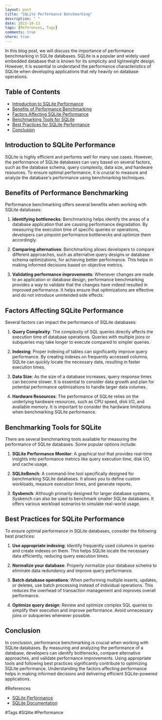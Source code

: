```yaml
---
layout: post
title: "SQLite Performance Benchmarking"
description: " "
date: 2023-10-13
tags: [References, Tags]
comments: true
share: true
---
```


In this blog post, we will discuss the importance of performance benchmarking in SQLite databases. SQLite is a popular and widely used embedded database that is known for its simplicity and lightweight design. However, it is essential to understand the performance characteristics of SQLite when developing applications that rely heavily on database operations.

## Table of Contents
- [Introduction to SQLite Performance](#introduction-to-sqlite-performance)
- [Benefits of Performance Benchmarking](#benefits-of-performance-benchmarking)
- [Factors Affecting SQLite Performance](#factors-affecting-sqlite-performance)
- [Benchmarking Tools for SQLite](#benchmarking-tools-for-sqlite)
- [Best Practices for SQLite Performance](#best-practices-for-sqlite-performance)
- [Conclusion](#conclusion)

## Introduction to SQLite Performance

SQLite is highly efficient and performs well for many use cases. However, the performance of SQLite databases can vary based on several factors, such as the database schema, query complexity, data size, and hardware resources. To ensure optimal performance, it is crucial to measure and analyze the database's performance using benchmarking techniques.

## Benefits of Performance Benchmarking

Performance benchmarking offers several benefits when working with SQLite databases:

1. **Identifying bottlenecks**: Benchmarking helps identify the areas of a database application that are causing performance degradation. By measuring the execution time of specific queries or operations, developers can pinpoint performance bottlenecks and optimize them accordingly.

2. **Comparing alternatives**: Benchmarking allows developers to compare different approaches, such as alternative query designs or database schema optimizations, for achieving better performance. This helps in making informed decisions based on objective metrics.

3. **Validating performance improvements**: Whenever changes are made to an application or database design, performance benchmarking provides a way to validate that the changes have indeed resulted in improved performance. It helps ensure that optimizations are effective and do not introduce unintended side effects.

## Factors Affecting SQLite Performance

Several factors can impact the performance of SQLite databases:

1. **Query Complexity**: The complexity of SQL queries directly affects the execution time of database operations. Queries with multiple joins or subqueries may take longer to execute compared to simpler queries.

2. **Indexing**: Proper indexing of tables can significantly improve query performance. By creating indexes on frequently accessed columns, SQLite can quickly locate the necessary data, resulting in faster execution times.

3. **Data Size**: As the size of a database increases, query response times can become slower. It is essential to consider data growth and plan for potential performance optimizations to handle larger data volumes.

4. **Hardware Resources**: The performance of SQLite relies on the underlying hardware resources, such as CPU speed, disk I/O, and available memory. It is important to consider the hardware limitations when benchmarking SQLite performance.

## Benchmarking Tools for SQLite

There are several benchmarking tools available for measuring the performance of SQLite databases. Some popular options include:

1. **SQLite Performance Monitor**: A graphical tool that provides real-time insights into performance metrics like query execution time, disk I/O, and cache usage.

2. **SQLiteBench**: A command-line tool specifically designed for benchmarking SQLite databases. It allows you to define custom workloads, measure execution times, and generate reports.

3. **Sysbench**: Although primarily designed for larger database systems, Sysbench can also be used to benchmark smaller SQLite databases. It offers various workload scenarios to simulate real-world usage.

## Best Practices for SQLite Performance

To ensure optimal performance in SQLite databases, consider the following best practices:

1. **Use appropriate indexing**: Identify frequently used columns in queries and create indexes on them. This helps SQLite locate the necessary data efficiently, reducing query execution times.

2. **Normalize your database**: Properly normalize your database schema to eliminate data redundancy and improve query performance.

3. **Batch database operations**: When performing multiple inserts, updates, or deletes, use batch processing instead of individual operations. This reduces the overhead of transaction management and improves overall performance.

4. **Optimize query design**: Review and optimize complex SQL queries to simplify their execution and improve performance. Avoid unnecessary joins or subqueries whenever possible.

## Conclusion

In conclusion, performance benchmarking is crucial when working with SQLite databases. By measuring and analyzing the performance of a database, developers can identify bottlenecks, compare alternative approaches, and validate performance improvements. Using appropriate tools and following best practices significantly contribute to optimizing SQLite performance. Understanding the factors affecting performance helps in making informed decisions and delivering efficient SQLite-powered applications.

#References
- [SQLite Performance](https://www.sqlite.org/performance.html)
- [SQLite Documentation](https://www.sqlite.org/docs.html)

#Tags
#SQlite #Performance